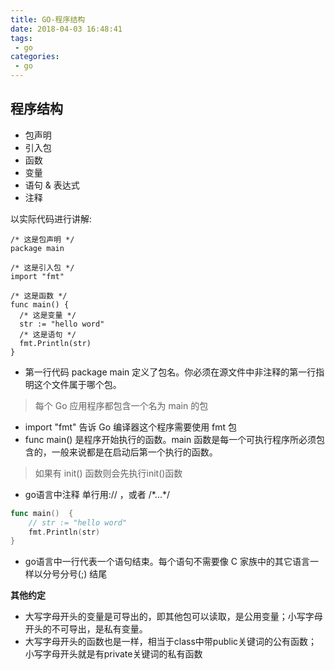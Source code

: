 ```yaml
---
title: GO-程序结构
date: 2018-04-03 16:48:41
tags:
 - go
categories:
 - go
---
```


## 程序结构
- 包声明
- 引入包
- 函数
- 变量
- 语句 & 表达式
- 注释

以实际代码进行讲解:
```
/* 这是包声明 */
package main

/* 这是引入包 */
import "fmt"

/* 这是函数 */
func main() {
  /* 这是变量 */
  str := "hello word"
  /* 这是语句 */
  fmt.Println(str)
}

```
<!--more-->
- 第一行代码 package main 定义了包名。你必须在源文件中非注释的第一行指明这个文件属于哪个包。
> 每个 Go 应用程序都包含一个名为 main 的包

- import "fmt" 告诉 Go 编译器这个程序需要使用 fmt 包
- func main() 是程序开始执行的函数。main 函数是每一个可执行程序所必须包含的，一般来说都是在启动后第一个执行的函数。
>如果有 init() 函数则会先执行init()函数

- go语言中注释 单行用:// ，或者 /\*...*/ 
```go
func main()  {
	// str := "hello word"
	fmt.Println(str)
}
```
- go语言中一行代表一个语句结束。每个语句不需要像 C 家族中的其它语言一样以分号分号(;) 结尾


**其他约定**
- 大写字母开头的变量是可导出的，即其他包可以读取，是公用变量；小写字母开头的不可导出，是私有变量。
- 大写字母开头的函数也是一样，相当于class中带public关键词的公有函数；小写字母开头就是有private关键词的私有函数

